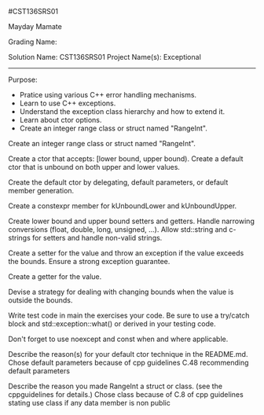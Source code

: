 #CST136SRS01

Mayday Mamate

Grading Name:

Solution Name: CST136SRS01
Project Name(s): Exceptional

---

Purpose:

- Pratice using various C++ error handling mechanisms.
- Learn to use C++ exceptions.
- Understand the exception class hierarchy and how to extend it.
- Learn about ctor options.
- Create an integer range class or struct named "RangeInt".

Create an integer range class or struct named "RangeInt".

Create a ctor that accepts: [lower bound, upper bound).
Create a default ctor that is unbound on both upper and lower values.

Create the default ctor by delegating, default parameters, or default member generation.

Create a constexpr member for kUnboundLower and kUnboundUpper.

Create lower bound and upper bound setters and getters. Handle narrowing conversions (float, double, long, unsigned, ...). Allow std::string and c-strings for setters and handle non-valid strings.

Create a setter for the value and throw an exception if the value exceeds the bounds. Ensure a strong exception guarantee.

Create a getter for the value.

Devise a strategy for dealing with changing bounds when the value is outside the bounds.

Write test code in main the exercises your code. Be sure to use a try/catch block and std::exception::what() or derived in your testing code.

Don't forget to use noexcept and const when and where applicable.

Describe the reason(s) for your default ctor technique in the README.md.
	Chose default parameters because of cpp guidelines C.48 recommending default parameters


Describe the reason you made RangeInt a struct or class. (see the cppguidelines for details.)
	Chose class because of C.8 of cpp guidelines stating use class if any data member is non public